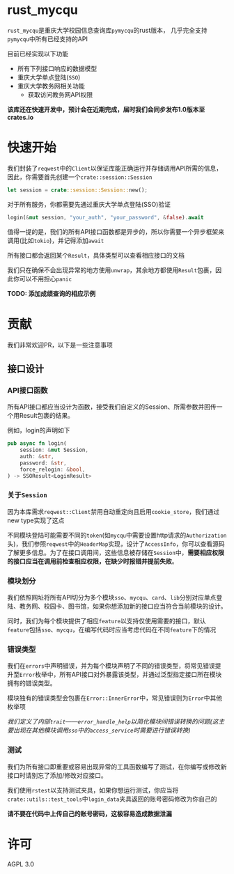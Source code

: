# rust_mycqu
`rust_mycqu`是重庆大学校园信息查询库`pymycqu`的rust版本，
几乎完全支持`pymycqu`中所有已经支持的API

目前已经实现以下功能

- 所有下列接口响应的数据模型
- 重庆大学单点登陆(`SSO`)
- 重庆大学教务网相关功能
  - 获取访问教务网API权限

**该库还在快速开发中，预计会在近期完成，届时我们会同步发布1.0版本至crates.io**

# 快速开始
我们封装了`reqwest`中的`Client`以保证库能正确运行并存储调用API所需的信息，因此，你需要首先创建一个`crate::session::Session`

```rust
let session = crate::session::Session::new();
```

对于所有服务，你都需要先通过重庆大学单点登陆(SSO)验证

```rust
login(&mut session, "your_auth", "your_password", &false).await
```

值得一提的是，我们的所有API接口函数都是异步的，所以你需要一个异步框架来调用(比如`tokio`)，并记得添加`await`

所有接口都会返回某个`Result`，具体类型可以查看相应接口的文档

我们只在确保不会出现异常的地方使用`unwrap`，其余地方都使用`Result`包裹，因此你可以不用担心`panic`

**TODO: 添加成绩查询的相应示例**

# 贡献
我们非常欢迎PR，以下是一些注意事项

## 接口设计

### API接口函数
所有API接口都应当设计为函数，接受我们自定义的Session、所需参数并回传一个用Result包裹的结果。

例如，login的声明如下
```rust
pub async fn login(
    session: &mut Session,
    auth: &str,
    password: &str,
    force_relogin: &bool,
) -> SSOResult<LoginResult>
```

### 关于`Session`
因为本库需求`reqwest::Client`禁用自动重定向且启用`cookie_store`，我们通过new type实现了这点

不同模块登陆可能需要不同的`token`(如`mycqu`中需要设置http请求的`Authorization`头)，我们参照`reqwest`中的`HeaderMap`实现，设计了`AccessInfo`，你可以查看源码了解更多信息。为了在接口调用间，这些信息被存储在`Session`中，**需要相应权限的接口应当在调用前检查相应权限，在缺少时报错并提前失败**。

### 模块划分
我们依照网址将所有API切分为多个模块`sso`、`mycqu`、`card`、`lib`分别对应单点登陆、教务网、校园卡、图书馆，如果你想添加新的接口应当符合当前模块的设计。

同时，我们为每个模块提供了相应`feature`以支持仅使用需要的接口，默认`feature`包括`sso`、`mycqu`，在编写代码时应当考虑代码在不同`feature`下的情况

### 错误类型
我们在`errors`中声明错误，并为每个模块声明了不同的错误类型，将常见错误提升至`Error`枚举中，所有API接口对外暴露该类型，并通过泛型指定接口所在模块拥有的错误类型。

模块独有的错误类型会包裹在`Error::InnerError`中，常见错误则为`Error`中其他枚举项

*我们定义了内部`trait`——`error_handle_help`以简化模块间错误转换的问题(这主要出现在其他模块调用`sso`中的`access_service`时需要进行错误转换)*

### 测试
我们为所有接口即重要或容易出现异常的工具函数编写了测试，在你编写或修改新接口时请别忘了添加/修改对应接口。

我们使用`rstest`以支持测试夹具，如果你想运行测试，你应当将`crate::utils::test_tools`中`login_data`夹具返回的账号密码修改为你自己的

**请不要在代码中上传自己的账号密码，这极容易造成数据泄漏**

# 许可
AGPL 3.0